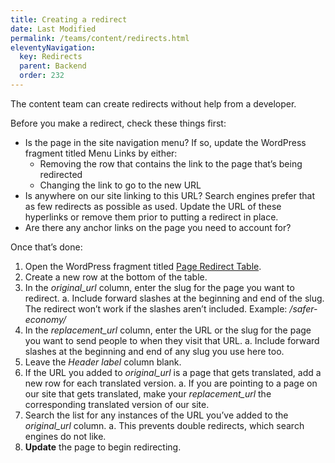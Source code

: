 ```yaml
---
title: Creating a redirect
date: Last Modified 
permalink: /teams/content/redirects.html
eleventyNavigation:
  key: Redirects
  parent: Backend
  order: 232
---
```


The content team can create redirects without help from a developer.

Before you make a redirect, check these things first:

* Is the page in the site navigation menu? If so, update the WordPress fragment titled Menu Links by either:
  * Removing the row that contains the link to the page that’s being redirected
  * Changing the link to go to the new URL
* Is anywhere on our site linking to this URL? Search engines prefer that as few redirects as possible as used. Update the URL of these hyperlinks or remove them prior to putting a redirect in place.
* Are there any anchor links on the page you need to account for?

Once that’s done:

1. Open the WordPress fragment titled [Page Redirect Table](https://as-go-covid19-d-001.azurewebsites.net/wp-admin/post.php?post=1933&action=edit).
2. Create a new row at the bottom of the table.
3. In the _original_url_ column, enter the slug for the page you want to redirect.
  a. Include forward slashes at the beginning and end of the slug. The redirect won’t work if the slashes aren’t included. Example: _/safer-economy/_
4. In the _replacement_url_ column, enter the URL or the slug for the page you want to send people to when they visit that URL.
  a. Include forward slashes at the beginning and end of any slug you use here too.
5. Leave the _Header label_ column blank.
6. If the URL you added to _original_url_ is a page that gets translated, add a new row for each translated version.
  a. If you are pointing to a page on our site that gets translated, make your _replacement_url_ the corresponding translated version of our site.
7. Search the list for any instances of the URL you’ve added to the _original_url_ column.
  a. This prevents double redirects, which search engines do not like.
8. **Update** the page to begin redirecting.
